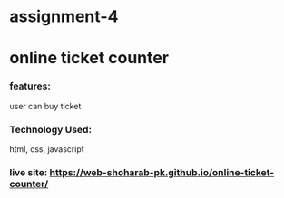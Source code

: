 # assignment-4
 
 # online ticket counter
 ### features:
 user can buy ticket
 ### Technology Used: 
 html, css, javascript
 ### live site: https://web-shoharab-pk.github.io/online-ticket-counter/
